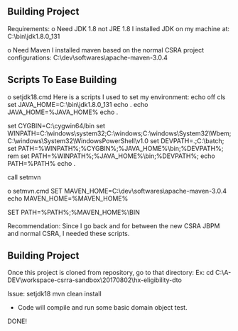 Building Project
-----------------------------------------------------------------------------------
Requirements:
o Need JDK 1.8 not JRE 1.8
  I installed JDK on my machine at: C:\bin\jdk1.8.0_131

o Need Maven
  I installed maven based on the normal CSRA project configurations:
  C:\dev\softwares\apache-maven-3.0.4


Scripts To Ease Building
------------------------------
o setjdk18.cmd 
Here is a scripts I used to set my environment: 
echo off
cls
set JAVA_HOME=C:\bin\jdk1.8.0_131
echo .
echo JAVA_HOME=%JAVA_HOME% 
echo .

set CYGBIN=C:\cygwin64/bin
set WINPATH=C:\windows\system32;C:\windows;C:\windows\System32\Wbem;C:\windows\System32\WindowsPowerShell\v1.0 
set DEVPATH=.;C:\batch;
set PATH=%WINPATH%;%CYGBIN%;%JAVA_HOME%\bin;%DEVPATH%;
rem set PATH=%WINPATH%;%JAVA_HOME%\bin;%DEVPATH%;
echo PATH=%PATH% 
echo .

call setmvn

o setmvn.cmd
SET MAVEN_HOME=C:\dev\softwares\apache-maven-3.0.4
echo MAVEN_HOME=%MAVEN_HOME% 
              
SET PATH=%PATH%;%MAVEN_HOME%\BIN

Recommendation:
	Since I go back and for between the new CSRA JBPM and normal CSRA,	I needed these scripts.	

Building Project
-----------------------------
Once this project is cloned from repository, go to that directory:
Ex: cd  C:\A-DEV\workspace-csrra-sandbox\20170802\hx-eligibility-dto

Issue:
setjdk18
mvn clean install

- Code will compile and run some basic domain object test.

DONE!
